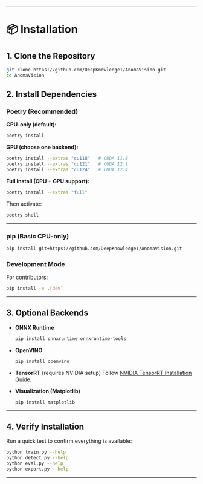 
---

# 📦 Installation

## 1. Clone the Repository

```bash
git clone https://github.com/DeepKnowledge1/AnomaVision.git
cd AnomaVision
```

## 2. Install Dependencies

### Poetry (Recommended)

**CPU-only (default):**

```bash
poetry install
```

**GPU (choose one backend):**

```bash
poetry install --extras "cu118"   # CUDA 11.8
poetry install --extras "cu121"   # CUDA 12.1
poetry install --extras "cu124"   # CUDA 12.4
```

**Full install (CPU + GPU support):**

```bash
poetry install --extras "full"
```

Then activate:

```bash
poetry shell
```

---

### pip (Basic CPU-only)

```bash
pip install git+https://github.com/DeepKnowledge1/AnomaVision.git
```

### Development Mode

For contributors:

```bash
pip install -e .[dev]
```

---

## 3. Optional Backends

* **ONNX Runtime**

  ```bash
  pip install onnxruntime onnxruntime-tools
  ```

* **OpenVINO**

  ```bash
  pip install openvino
  ```

* **TensorRT** (requires NVIDIA setup)
  Follow [NVIDIA TensorRT Installation Guide](https://docs.nvidia.com/deeplearning/tensorrt/install-guide/index.html).

* **Visualization (Matplotlib)**

  ```bash
  pip install matplotlib
  ```

---

## 4. Verify Installation

Run a quick test to confirm everything is available:

```bash
python train.py --help
python detect.py --help
python eval.py --help
python export.py --help
```

---
